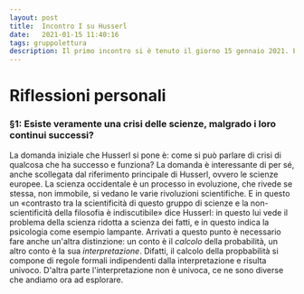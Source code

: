 ```yaml
---
layout: post
title:  Incontro I su Husserl
date:   2021-01-15 11:40:16
tags: gruppolettura
description: Il primo incontro si è tenuto il giorno 15 gennaio 2021. È stata letta la PRIMA PARTE de La crisi delle scienze europee e la fenomenologia trascendentale, capito- li dall’ §1 al §7, pag. da 41 a 54
---
```


# Riflessioni personali

### §1: Esiste veramente una crisi delle scienze, malgrado i loro continui successi?
La domanda iniziale che Husserl si pone è: come si può parlare di crisi di qualcosa che ha successo e funziona? La domanda è interessante di per sé, anche scollegata dal riferimento principale di Husserl, ovvero le scienze europee. La scienza occidentale è un processo in evoluzione, che rivede se stessa, non immobile, si vedano le varie rivoluzioni scientifiche. E in questo un «contrasto tra la scientificità di questo gruppo di scienze e la non- scientificità della filosofia è indiscutibile» dice Husserl: in questo lui vede il problema della scienza ridotta a scienza dei fatti, e in questo indica la psicologia come esempio lampante.
Arrivati a questo punto è necessario fare anche un'altra distinzione: un conto è il _calcolo_ della probabilità, un altro conto è la sua _interpretazione_. Difatti, il calcolo della propbabilità si compone di regole formali indipendenti dalla interpretazione e risulta univoco. D'altra parte l'interpretazione non è univoca, ce ne sono diverse che andiamo ora ad esplorare.
